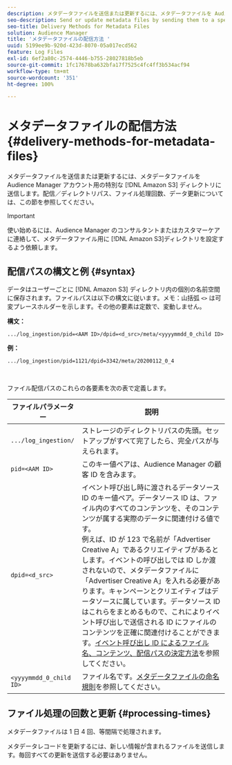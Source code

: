 ```yaml
---
description: メタデータファイルを送信または更新するには、メタデータファイルを Audience Manager アカウント用の特別な Amazon S3 ディレクトリに送信します。配信／ディレクトリパス、ファイル処理回数、データ更新については、この節を参照してください。
seo-description: Send or update metadata files by sending them to a special Amazon S3 directory for your Audience Manager account. Refer to this section for information about delivery/directory paths, file processing times, and updates.
seo-title: Delivery Methods for Metadata Files
solution: Audience Manager
title: 'メタデータファイルの配信方法 '
uuid: 5199ee9b-920d-423d-8070-05a017ecd562
feature: Log Files
exl-id: 6ef2a80c-2574-4446-b755-28027818b5eb
source-git-commit: 1fc17678ba632bfa17f7525c4fc4ff3b534acf94
workflow-type: tm+mt
source-wordcount: '351'
ht-degree: 100%

---
```


# メタデータファイルの配信方法 {#delivery-methods-for-metadata-files}

メタデータファイルを送信または更新するには、メタデータファイルを Audience Manager アカウント用の特別な [!DNL Amazon S3] ディレクトリに送信します。配信／ディレクトリパス、ファイル処理回数、データ更新については、この節を参照してください。

>[!IMPORTANT]
>
> 使い始めるには、Audience Manager のコンサルタントまたはカスタマーケアに連絡して、メタデータファイル用に [!DNL Amazon S3]ディレクトリを設定するよう依頼します。

## 配信パスの構文と例 {#syntax}

データはユーザーごとに [!DNL Amazon S3] ディレクトリ内の個別の名前空間に保存されます。ファイルパスは以下の構文に従います。メモ：山括弧 `<>` は可変プレースホルダーを示します。その他の要素は定数で、変動しません。

**構文：**

```
.../log_ingestion/pid=<AAM ID>/dpid=<d_src>/meta/<yyyymmdd_0_child ID>
```

**例：**

```
.../log_ingestion/pid=1121/dpid=3342/meta/20200112_0_4
```

<br>

ファイル配信パスのこれらの各要素を次の表で定義します。


| ファイルパラメーター | 説明 |
|---------|----------|
| `.../log_ingestion/` | ストレージのディレクトリパスの先頭。セットアップがすべて完了したら、完全パスが与えられます。 |
| `pid=<AAM ID>` | このキー値ペアは、Audience Manager の顧客 ID を含みます。 |
| `dpid=<d_src>` | イベント呼び出し時に渡されるデータソース ID のキー値ペア。データソース ID は、ファイル内のすべてのコンテンツを、そのコンテンツが属する実際のデータに関連付ける値です。</br>例えば、ID が 123 で名前が「Advertiser Creative A」であるクリエイティブがあるとします。イベントの呼び出しでは ID しか渡されないので、メタデータファイルに「Advertiser Creative A」を入れる必要があります。キャンペーンとクリエイティブはデータソースに属しています。データソース ID はこれらをまとめるもので、これによりイベント呼び出しで送信される ID にファイルのコンテンツを正確に関連付けることができます。[イベント呼び出し ID によるファイル名、コンテンツ、配信パスの決定方法](/help/using/reporting/audience-optimization-reports/metadata-files-intro/metadata-file-overview.md#how-ids-shape-file-names)を参照してください。 |
| `<yyyymmdd_0_child ID>` | ファイル名です。[メタデータファイルの命名規則](/help/using/reporting/audience-optimization-reports/metadata-files-intro/metadata-file-names.md)を参照してください。 |

## ファイル処理の回数と更新 {#processing-times}

メタデータファイルは 1 日 4 回、等間隔で処理されます。

メタデータレコードを更新するには、新しい情報が含まれるファイルを送信します。毎回すべての更新を送信する必要はありません。
